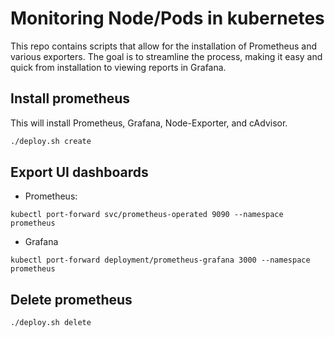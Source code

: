 
# Monitoring Node/Pods in kubernetes

This repo contains scripts that allow for the installation of Prometheus and various exporters. The goal is to streamline the process, making it easy and quick from installation to viewing reports in Grafana.

## Install prometheus

This will install Prometheus, Grafana, Node-Exporter, and cAdvisor.

```sh
./deploy.sh create
```
## Export UI dashboards 

- Prometheus:

`kubectl port-forward svc/prometheus-operated 9090 --namespace prometheus`

- Grafana

`kubectl port-forward deployment/prometheus-grafana 3000 --namespace prometheus`

## Delete prometheus

```sh
./deploy.sh delete
```

